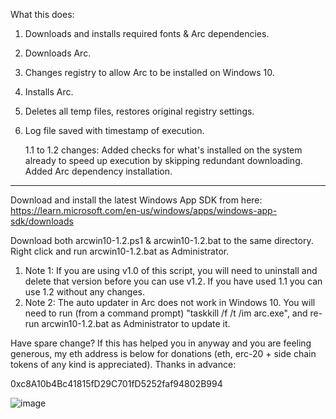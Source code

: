 What this does:

1. Downloads and installs required fonts & Arc dependencies.
2. Downloads Arc.
3. Changes registry to allow Arc to be installed on Windows 10.
4. Installs Arc.
5. Deletes all temp files, restores original registry settings.
6. Log file saved with timestamp of execution.

   1.1 to 1.2 changes: Added checks for what's installed on the system already to speed up execution by skipping redundant downloading. Added Arc dependency installation.

------------------------------------------------------------------

Download and install the latest Windows App SDK from here: https://learn.microsoft.com/en-us/windows/apps/windows-app-sdk/downloads

Download both arcwin10-1.2.ps1 & arcwin10-1.2.bat to the same directory. Right click and run arcwin10-1.2.bat as Administrator.

1. Note 1: If you are using v1.0 of this script, you will need to uninstall and delete that version before you can use v1.2. If you have used 1.1 you can use 1.2 without any changes.
2. Note 2: The auto updater in Arc does not work in Windows 10. You will need to run (from a command prompt) "taskkill /f /t /im arc.exe", and re-run arcwin10-1.2.bat as Administrator to update it.

Have spare change? If this has helped you in anyway and you are feeling generous, my eth address is below for donations (eth, erc-20 + side chain tokens of any kind is appreciated). Thanks in advance:

0xc8A10b4Bc41815fD29C701fD5252faf94802B994

![image](https://github.com/devz3ro/Arc-Windows-10/assets/6265569/6c8b79e7-bc50-419c-a529-9fdea1b79cec)

